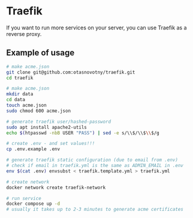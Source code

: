 # Traefik

If you want to run more services on your server, you can use Traefik as a reverse proxy.

## Example of usage

```bash
# make acme.json
git clone git@github.com:otasnovotny/traefik.git
cd traefik

# make acme.json
mkdir data
cd data
touch acme.json
sudo chmod 600 acme.json

# generate traefik user/hashed-password
sudo apt install apache2-utils
echo $(htpasswd -nbB USER "PASS") | sed -e s/\\$/\\$\\$/g

# create .env - and set values!!!
cp .env.example .env

# generate traefik static configuration (due to email from .env)
# check if email in traefik.yml is the same as ADMIN_EMAIL in .env
env $(cat .env) envsubst < traefik.template.yml > traefik.yml

# create network
docker network create traefik-network

# run service
docker compose up -d
# usually it takes up to 2-3 minutes to generate acme certificates
```

